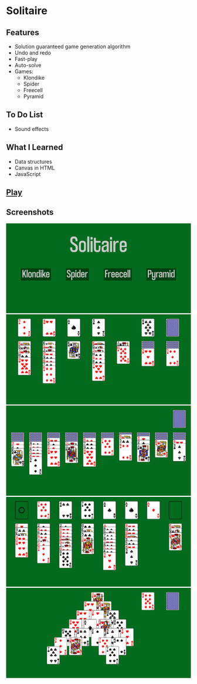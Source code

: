 # Solitaire
## Features
* Solution guaranteed game generation algorithm
* Undo and redo
* Fast-play
* Auto-solve
* Games:
    * Klondike
    * Spider
    * Freecell
    * Pyramid

## To Do List
* Sound effects

## What I Learned
* Data structures
* Canvas in HTML
* JavaScript

## [Play](https://biarmic.github.io/solitaire-js/)

## Screenshots
![screenshot](readme-images/screenshot-1.png "Menu")
![screenshot](readme-images/screenshot-2.png "Klondike")
![screenshot](readme-images/screenshot-3.png "Spider")
![screenshot](readme-images/screenshot-4.png "Freecell")
![screenshot](readme-images/screenshot-5.png "Pyramid")